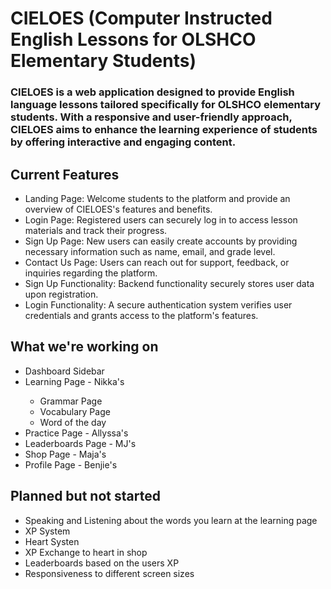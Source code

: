 <h1>CIELOES (Computer Instructed English Lessons for OLSHCO Elementary Students)</h1>

<h3>CIELOES is a web application designed to provide English language lessons tailored specifically for OLSHCO elementary students. 
With a responsive and user-friendly approach, CIELOES aims to enhance the learning experience of students by offering interactive
and engaging content.</h3>

<h2>Current Features</h2>

<ul>
  <li>Landing Page: Welcome students to the platform and provide an overview of CIELOES's features and benefits.</li>
  <li>Login Page: Registered users can securely log in to access lesson materials and track their progress.</li>
  <li>Sign Up Page: New users can easily create accounts by providing necessary information such as name, email, and grade level.</li>
  <li>Contact Us Page: Users can reach out for support, feedback, or inquiries regarding the platform.</li>
  <li>Sign Up Functionality: Backend functionality securely stores user data upon registration.</li>
  <li>Login Functionality: A secure authentication system verifies user credentials and grants access to the platform's features.</li>
</ul>


<h2>What we're working on</h2>

<ul>
  <li>Dashboard Sidebar</li>
  <li>Learning Page - Nikka's</li>
  <ul>
    <li>Grammar Page</li>
    <li>Vocabulary Page</li>
    <li>Word of the day</li>
  </ul>
  <li>Practice Page - Allyssa's</li>
  <li>Leaderboards Page - MJ's</li>
  <li>Shop Page - Maja's</li>
  <li>Profile Page - Benjie's</li>
</ul>

<h2>Planned but not started</h2>
<ul>
  <li>Speaking and Listening about the words you learn at the learning page</li>
  <li>XP System</li>
  <li>Heart Systen</li>
  <li>XP Exchange to heart in shop</li>
  <li>Leaderboards based on the users XP</li>
  <li>Responsiveness to different screen sizes</li>
</ul>
